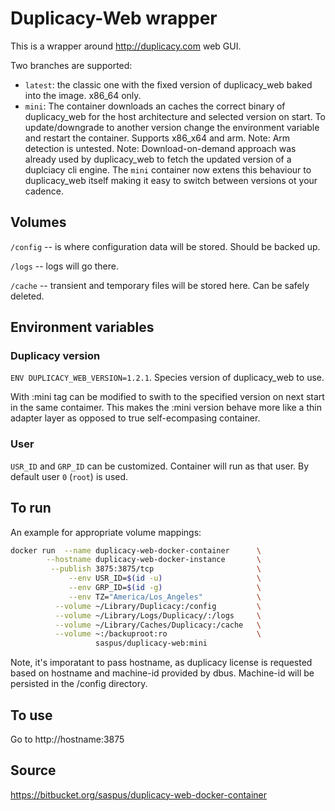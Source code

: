 # Duplicacy-Web wrapper

This is a wrapper around http://duplicacy.com web GUI. 

Two branches are supported:
- `latest`: the classic one with the fixed version of duplicacy_web baked into the image. x86_64 only.
- `mini`: The container downloads an caches the correct binary of duplicacy_web for the host architecture and selected version on start. To update/downgrade to another version change the environment variable and restart the container. Supports x86_x64 and arm. 
    Note: Arm detection is untested.
    Note: Download-on-demand approach was already used by duplicacy_web to fetch the updated version of a duplciacy cli engine. The `mini` container now extens this behaviour to duplicacy_web itself making it easy to switch between versions ot your cadence.

## Volumes 
`/config` -- is where configuration data will be stored. Should be backed up.

`/logs` --  logs will go there. 

`/cache` -- transient and temporary files will be stored here. Can be safely deleted.


## Environment variables 

### Duplicacy version
`ENV DUPLICACY_WEB_VERSION=1.2.1`. Species version of duplicacy_web to use. 

With :mini tag can be modified to swith to the specified version on next start in the same contaimer. This makes the :mini version behave more like a thin adapter layer as opposed to true self-ecompasing container. 


### User
`USR_ID` and `GRP_ID` can be customized. Container will run as that user. By default user `0` (`root`) is used.

## To run
An example for appropriate volume mappings:
``` bash 
docker run  --name duplicacy-web-docker-container      \
        --hostname duplicacy-web-docker-instance       \
         --publish 3875:3875/tcp                       \
             --env USR_ID=$(id -u)                     \
             --env GRP_ID=$(id -g)                     \
             --env TZ="America/Los_Angeles"            \
          --volume ~/Library/Duplicacy:/config         \
          --volume ~/Library/Logs/Duplicacy/:/logs     \
          --volume ~/Library/Caches/Duplicacy:/cache   \
          --volume ~:/backuproot:ro                    \
                   saspus/duplicacy-web:mini 
```
Note, it's imporatant to pass hostname, as duplicacy license is requested based on hostname and machine-id provided by dbus. Machine-id will be persisted in the /config directory.

## To use
Go to http://hostname:3875

## Source
https://bitbucket.org/saspus/duplicacy-web-docker-container
